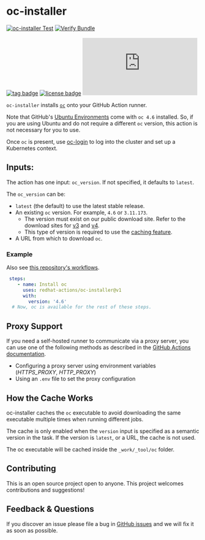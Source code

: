 # oc-installer

[![oc-installer Test](https://github.com/redhat-actions/oc-installer/workflows/oc-installer%20Test/badge.svg)](https://github.com/redhat-actions/oc-installer/actions?query=workflow%3A%22oc-installer+Test%22)
[![Verify Bundle](https://github.com/redhat-actions/oc-installer/workflows/Verify%20Bundle/badge.svg)](https://github.com/redhat-actions/oc-installer/actions?query=workflow%3A%22Verify+Bundle%22)
<br><br>
[![tag badge](https://img.shields.io/github/v/tag/redhat-actions/oc-installer?sort=semver)](https://github.com/redhat-actions/oc-installer/tags)
[![license badge](https://img.shields.io/github/license/redhat-actions/oc-installer)](./LICENSE)
[![size badge](https://img.shields.io/github/size/redhat-actions/oc-installer/dist/index.js)](./dist)

`oc-installer` installs [`oc`](https://github.com/openshift/oc) onto your GitHub Action runner.

Note that GitHub's [Ubuntu Environments](https://github.com/actions/virtual-environments#available-environments) come with `oc 4.6` installed. So, if you are using Ubuntu and do not require a different `oc` version, this action is not necessary for you to use.

Once `oc` is present, use [oc-login](https://github.com/redhat-actions/oc-login) to log into the cluster and set up a Kubernetes context.

## Inputs:

The action has one input: `oc_version`. If not specified, it defaults to `latest`.

The `oc_version` can be:
- `latest` (the default) to use the latest stable release.
- An existing `oc` version. For example, `4.6` or `3.11.173`.
  - The version must exist on our public download site. Refer to the download sites for [v3](https://mirror.openshift.com/pub/openshift-v3/clients/) and [v4](https://mirror.openshift.com/pub/openshift-v4/clients/oc/).
  - This type of version is required to use the [caching feature](#how-the-cache-works).
- A URL from which to download `oc`.

### Example
Also see [this repository's workflows](./.github/workflows/).

```yaml
 steps:
    - name: Install oc
      uses: redhat-actions/oc-installer@v1
      with:
        version: '4.6'
  # Now, oc is available for the rest of these steps.
```

## Proxy Support

If you need a self-hosted runner to communicate via a proxy server, you can use one of the following methods as described in the [GitHub Actions documentation](https://help.github.com/en/actions/hosting-your-own-runners/using-a-proxy-server-with-self-hosted-runners).

- Configuring a proxy server using environment variables (*HTTPS_PROXY*, *HTTP_PROXY*)
- Using an `.env` file to set the proxy configuration

<a id="how-the-cache-works"></a>
## How the Cache Works

oc-installer caches the `oc` executable to avoid downloading the same executable multiple times when running different jobs.

The cache is only enabled when the `version` input is specified as a semantic version in the task. If the version is `latest`, or a URL, the cache is not used.

The oc executable will be cached inside the `_work/_tool/oc` folder.

## Contributing

This is an open source project open to anyone. This project welcomes contributions and suggestions!

## Feedback & Questions

If you discover an issue please file a bug in [GitHub issues](https://github.com/redhat-actions/oc-installer/issues) and we will fix it as soon as possible.
